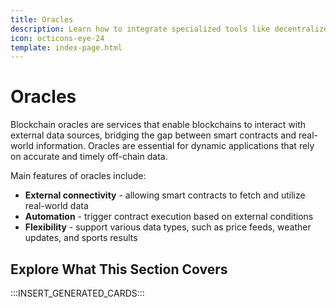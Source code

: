 ```yaml
---
title: Oracles
description: Learn how to integrate specialized tools like decentralized price feed Oracles to provide asset price feeds to builders and users of your Tanssi network.
icon: octicons-eye-24
template: index-page.html
---
```


# Oracles

Blockchain oracles are services that enable blockchains to interact with external data sources, bridging the gap between smart contracts and real-world information. Oracles are essential for dynamic applications that rely on accurate and timely off-chain data.

Main features of oracles include:

- **External connectivity** - allowing smart contracts to fetch and utilize real-world data
- **Automation** - trigger contract execution based on external conditions
- **Flexibility** - support various data types, such as price feeds, weather updates, and sports results

## Explore What This Section Covers

:::INSERT_GENERATED_CARDS:::
